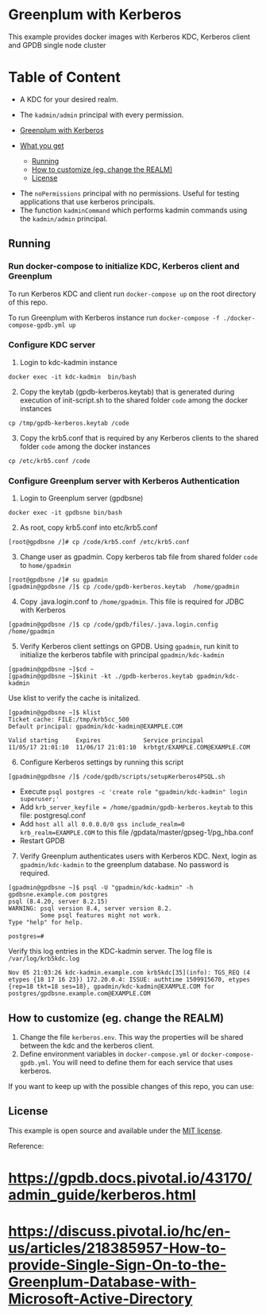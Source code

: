 # Greenplum with Kerberos
This example provides docker images with Kerberos KDC, Kerberos client and GPDB single node cluster

# Table of Content

 - A KDC for your desired realm.
 - The `kadmin/admin` principal with every permission.<!-- TOC depthFrom:1 depthTo:6 withLinks:1 updateOnSave:1 orderedList:0 -->

- [Greenplum with Kerberos](#greenplum-with-kerberos)
- [What you get](#what-you-get)
	- [Running](#running)
	- [How to customize (eg. change the REALM)](#how-to-customize-eg-change-the-realm)
	- [License](#license)

<!-- /TOC -->
 - The `noPermissions` principal with no permissions. Useful for testing applications that use kerberos principals.
 - The function `kadminCommand` which performs kadmin commands using the `kadmin/admin` principal.

## Running

### Run docker-compose to initialize KDC, Kerberos client and Greenplum
To run Kerberos KDC and client
run `docker-compose up` on the root directory of this repo.

To run Greenplum with Kerberos instance
run `docker-compose -f ./docker-compose-gpdb.yml up `

### Configure KDC server
1. Login to kdc-kadmin instance
```
docker exec -it kdc-kadmin  bin/bash
```
2. Copy the keytab (gpdb-kerberos.keytab) that is generated during execution of init-script.sh to the shared folder `code` among the docker instances
```
cp /tmp/gpdb-kerberos.keytab /code
```
3. Copy the krb5.conf that is required by any Kerberos clients to the shared folder `code` among the docker instances
```
cp /etc/krb5.conf /code
```

### Configure Greenplum server with Kerberos Authentication
1. Login to Greenplum server (gpdbsne)
```
docker exec -it gpdbsne bin/bash
```
2.  As root, copy krb5.conf into etc/krb5.conf
```
[root@gpdbsne /]# cp /code/krb5.conf /etc/krb5.conf
```

3. Change user as gpadmin. Copy kerberos tab file from shared folder `code` to `home/gpadmin`
```
[root@gpdbsne /]# su gpadmin
[gpadmin@gpdbsne /]$ cp /code/gpdb-kerberos.keytab  /home/gpadmin
```
4. Copy .java.login.conf to `/home/gpadmin`. This file is required for JDBC with Kerberos
```
[gpadmin@gpdbsne /]$ cp /code/gpdb/files/.java.login.config /home/gpadmin
```
5. Verify Kerberos client settings on GPDB.  Using `gpadmin`, run kinit to initialize the kerberos tabfile with principal `gpadmin/kdc-kadmin`

```
[gpadmin@gpdbsne ~]$cd ~
[gpadmin@gpdbsne ~]$kinit -kt ./gpdb-kerberos.keytab gpadmin/kdc-kadmin
```

Use klist to verify the cache is initalized.
```
[gpadmin@gpdbsne ~]$ klist
Ticket cache: FILE:/tmp/krb5cc_500
Default principal: gpadmin/kdc-kadmin@EXAMPLE.COM

Valid starting     Expires            Service principal
11/05/17 21:01:10  11/06/17 21:01:10  krbtgt/EXAMPLE.COM@EXAMPLE.COM
```
6. Configure Kerberos settings by running this script
```
[gpadmin@gpdbsne /]$ /code/gpdb/scripts/setupKerberos4PSQL.sh
```
- Execute `psql postgres -c 'create role "gpadmin/kdc-kadmin" login superuser;'`
- Add `krb_server_keyfile = /home/gpadmin/gpdb-kerberos.keytab` to this file: postgresql.conf
- Add `host all all 0.0.0.0/0 gss include_realm=0 krb_realm=EXAMPLE.COM` to this file  /gpdata/master/gpseg-1/pg_hba.conf
- Restart GPDB
7. Verify Greenplum authenticates users with Kerberos KDC.
Next, login as `gpadmin/kdc-kadmin` to the greenplum database. No password is required.

```
[gpadmin@gpdbsne ~]$ psql -U "gpadmin/kdc-kadmin" -h gpdbsne.example.com postgres
psql (8.4.20, server 8.2.15)
WARNING: psql version 8.4, server version 8.2.
         Some psql features might not work.
Type "help" for help.

postgres=#
```
Verify this log entries in the KDC-kadmin server. The log file is `/var/log/krb5kdc.log`
```
Nov 05 21:03:26 kdc-kadmin.example.com krb5kdc[35](info): TGS_REQ (4 etypes {18 17 16 23}) 172.20.0.4: ISSUE: authtime 1509915670, etypes {rep=18 tkt=18 ses=18}, gpadmin/kdc-kadmin@EXAMPLE.COM for postgres/gpdbsne.example.com@EXAMPLE.COM
```
## How to customize (eg. change the REALM)
 1. Change the file `kerberos.env`. This way the properties will be shared between the kdc and the kerberos client.
 2. Define environment variables in `docker-compose.yml` or `docker-compose-gpdb.yml`. You will need to define them for each service that uses kerberos.


If you want to keep up with the possible changes of this repo, you can use:


## License
This example is open source and available under the [MIT license](LICENSE).

Reference:
# https://gpdb.docs.pivotal.io/43170/admin_guide/kerberos.html
# https://discuss.pivotal.io/hc/en-us/articles/218385957-How-to-provide-Single-Sign-On-to-the-Greenplum-Database-with-Microsoft-Active-Directory
